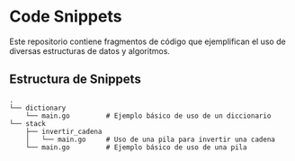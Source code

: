 # Code Snippets

Este repositorio contiene fragmentos de código que ejemplifican el uso de diversas estructuras de datos y algoritmos.

## Estructura de Snippets

```shell
.
└── dictionary
    └── main.go         # Ejemplo básico de uso de un diccionario
└── stack
    ├── invertir_cadena
    │   └── main.go     # Uso de una pila para invertir una cadena
    └── main.go         # Ejemplo básico de uso de una pila
```